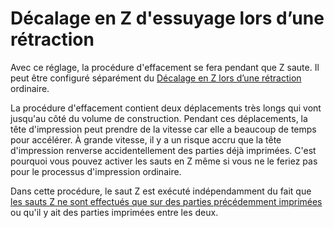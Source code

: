 Décalage en Z d'essuyage lors d’une rétraction
===

Avec ce réglage, la procédure d'effacement se fera pendant que Z saute. Il peut être configuré séparément du [Décalage en Z lors d’une rétraction](../travel/retraction_hop_enabled.md) ordinaire.

La procédure d'effacement contient deux déplacements très longs qui vont jusqu'au côté du volume de construction. Pendant ces déplacements, la tête d'impression peut prendre de la vitesse car elle a beaucoup de temps pour accélérer. À grande vitesse, il y a un risque accru que la tête d'impression renverse accidentellement des parties déjà imprimées. C'est pourquoi vous pouvez activer les sauts en Z même si vous ne le feriez pas pour le processus d'impression ordinaire.

Dans cette procédure, le saut Z est exécuté indépendamment du fait que [les sauts Z ne sont effectués que sur des parties précédemment imprimées](../travel/retraction_hop_only_when_collides.md) ou qu'il y ait des parties imprimées entre les deux.
